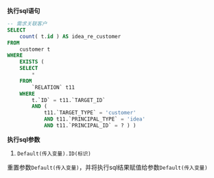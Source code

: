 <p class="panel-title"><b>执行sql语句</b></p>

```sql
-- 需求关联客户
SELECT
	count( t.id ) AS idea_re_customer 
FROM
	customer t 
WHERE
	EXISTS (
	SELECT
		* 
	FROM
		`RELATION` t11 
	WHERE
		t.`ID` = t11.`TARGET_ID` 
		AND (
			t11.`TARGET_TYPE` = 'customer' 
			AND t11.`PRINCIPAL_TYPE` = 'idea' 
			AND t11.`PRINCIPAL_ID` = ? ) )
```

<p class="panel-title"><b>执行sql参数</b></p>

1. `Default(传入变量).ID(标识)`

重置参数`Default(传入变量)`，并将执行sql结果赋值给参数`Default(传入变量)`
